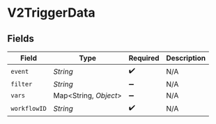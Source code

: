 # V2TriggerData


## Fields

| Field                 | Type                  | Required              | Description           |
| --------------------- | --------------------- | --------------------- | --------------------- |
| `event`               | *String*              | :heavy_check_mark:    | N/A                   |
| `filter`              | *String*              | :heavy_minus_sign:    | N/A                   |
| `vars`                | Map<String, *Object*> | :heavy_minus_sign:    | N/A                   |
| `workflowID`          | *String*              | :heavy_check_mark:    | N/A                   |